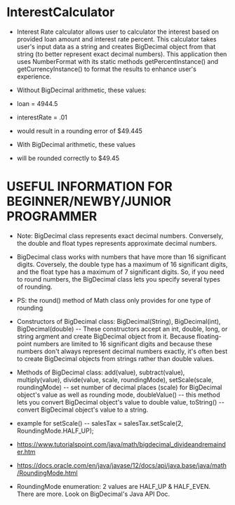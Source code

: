 # InterestCalculator

- Interest Rate calculator allows user to calculator the interest based on provided loan amount and interest rate percent. This calculator takes user's input data as a string and creates BigDecimal object from that string (to better represent exact decimal numbers). This application then uses NumberFormat with its static methods getPercentInstance() and getCurrencyInstance() to format the results to enhance user's experience.

- Without BigDecimal arithmetic, these values:
- loan = 4944.5
- interestRate = .01
- would result in a rounding error of $49.445
- With BigDecimal arithmetic, these values
- will be rounded correctly to $49.45

# USEFUL INFORMATION FOR BEGINNER/NEWBY/JUNIOR PROGRAMMER

- Note: BigDecimal class represents exact decimal numbers. Conversely, the double and float types represents approximate decimal numbers.
- BigDecimal class works with numbers that have more than 16 significant digits. Coversely, the double type has a maximum of 16 significant digits, and the float type has a maximum of 7 significant digits. So, if you need to round numbers, the BigDecimal class lets you specify several types of rounding.

- PS: the round() method of Math class only provides for one type of rounding

- Constructors of BigDecimal class: BigDecimal(String), BigDecimal(int), BigDecimal(double)
-- These constructors accept an int, double, long, or string argment and create BigDecimal object from it. Because floating-point numbers are limited to 16 significant digits and because these numbers don't always represent decimal numbers exactly, it's often best to create BigDecimal objects from strings rather than double values.

- Methods of BigDecimal class: add(value), subtract(value), multiply(value), divide(value, scale, roundingMode), setScale(scale, roundingMode) -- set number of decimal places (scale) for BigDecimal object's value as well as rounding mode, doubleValue() -- this method lets you convert BigDecimal object's value to double value, toString() -- convert BigDecimal object's value to a string.
- example for setScale() -- salesTax = salesTax.setScale(2, RoundingMode.HALF_UP);
- https://www.tutorialspoint.com/java/math/bigdecimal_divideandremainder.htm
- https://docs.oracle.com/en/java/javase/12/docs/api/java.base/java/math/RoundingMode.html

- RoundingMode enumeration: 2 values are HALF_UP & HALF_EVEN. There are more. Look on BigDecimal's Java API Doc.
